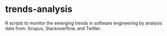 # trends-analysis
R scripts to monitor the emerging trends in software engineering by analysis data from: Scopus, Stackoverflow, and Twitter.
